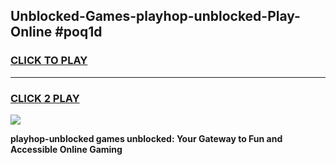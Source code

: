 
## Unblocked-Games-playhop-unblocked-Play-Online #poq1d
<h3>
<a href="https://news.freeplayer.one?title=playhop-unblocked&ref=3">CLICK TO PLAY</a></h3>
<hr>

<h3>
<a href="https://news.freeplayer.one?title=playhop-unblocked&ref=3">CLICK 2 PLAY</a>
  
</h3>

<a href="https://news.freeplayer.one?title=playhop-unblocked&ref=3"><img src="https://clearcache.store/games.png"></a>


**playhop-unblocked games unblocked: Your Gateway to Fun and Accessible Online Gaming**
